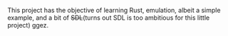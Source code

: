 This project has the objective of learning Rust, emulation, albeit a simple example, and a bit of ~~SDL~~(turns out SDL is too ambitious for this little project) ggez.
